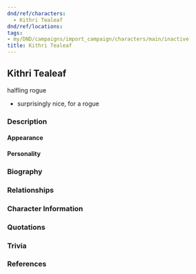 ```yaml
---
dnd/ref/characters:
  - Kithri Tealeaf
dnd/ref/locations:
tags:
- my/DND/campaigns/import_campaign/characters/main/inactive
title: Kithri Tealeaf
---
```


## Kithri Tealeaf

halfling rogue

- surprisingly nice, for a rogue

### Description

#### Appearance

#### Personality

### Biography

### Relationships

### Character Information

### Quotations

### Trivia

### References
